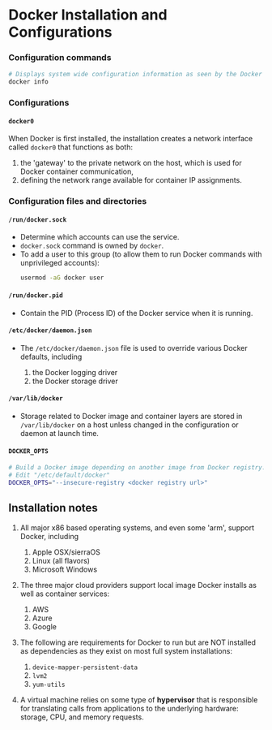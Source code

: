 # Docker Installation and Configurations


### Configuration commands

```bash
# Displays system wide configuration information as seen by the Docker service.
docker info
```


### Configurations

#### `docker0`

When Docker is first installed, the installation creates a network interface called `docker0` that functions as both:
 
1. the 'gateway' to the private network on the host, which is used for Docker container communication, 
1. defining the network range available for container IP assignments.


### Configuration files and directories

#### `/run/docker.sock`

- Determine which accounts can use the service.
- `docker.sock` command is owned by `docker`.
- To add a user to this group (to allow them to run Docker commands with unprivileged accounts):
    ```bash
    usermod -aG docker user
    ```

#### `/run/docker.pid`

- Contain the PID (Process ID) of the Docker service when it is running.


#### `/etc/docker/daemon.json`

- The `/etc/docker/daemon.json` file is used to override various Docker defaults, including

   1. the Docker logging driver
   1. the Docker storage driver


#### `/var/lib/docker`

- Storage related to Docker image and container layers are stored in `/var/lib/docker` on a host unless
  changed in the configuration or daemon at launch time.


#### `DOCKER_OPTS`

```bash
# Build a Docker image depending on another image from Docker registry.
# Edit "/etc/default/docker"
DOCKER_OPTS="--insecure-registry <docker registry url>"
```


## Installation notes

1. All major x86 based operating systems, and even some 'arm', support Docker, including

   1. Apple OSX/sierraOS
   1. Linux (all flavors)
   1. Microsoft Windows

1. The three major cloud providers support local image Docker installs as well as container services:

    1. AWS
    1. Azure
    1. Google

1. The following are requirements for Docker to run but are NOT installed as dependencies as they exist on most full
   system installations:

    1. `device-mapper-persistent-data`
    1. `lvm2`
    1. `yum-utils`

1. A virtual machine relies on some type of **hypervisor** that is responsible for translating calls from applications to
   the underlying hardware: storage, CPU, and memory requests.
